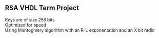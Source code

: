 ## RSA VHDL Term Project

Keys are of size 256 bits <br>
Optimized for speed <br>
Using Montogmery algorithm with an R-L exponentation and an X bit radix

